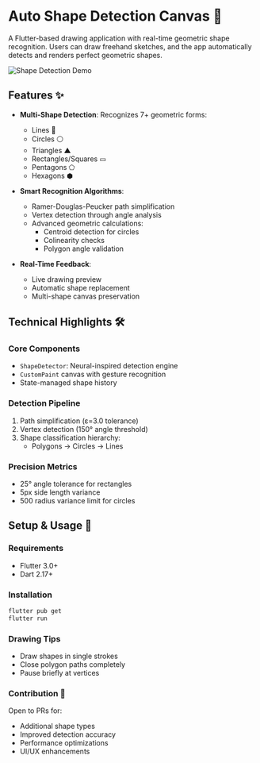 # Auto Shape Detection Canvas 🎨

A Flutter-based drawing application with real-time geometric shape recognition. Users can draw freehand sketches, and the app automatically detects and renders perfect geometric shapes.

![Shape Detection Demo](https://via.placeholder.com/800x400.png?text=Shape+Detection+Demo) <!-- Add actual demo gif/image -->

## Features ✨

- **Multi-Shape Detection**: Recognizes 7+ geometric forms:
  - Lines 📏
  - Circles ⚪
  - Triangles ▲
  - Rectangles/Squares ▭
  - Pentagons ⬠
  - Hexagons ⬢

- **Smart Recognition Algorithms**:
  - Ramer-Douglas-Peucker path simplification
  - Vertex detection through angle analysis
  - Advanced geometric calculations:
    - Centroid detection for circles
    - Colinearity checks
    - Polygon angle validation

- **Real-Time Feedback**:
  - Live drawing preview
  - Automatic shape replacement
  - Multi-shape canvas preservation

## Technical Highlights 🛠️

### Core Components
- `ShapeDetector`: Neural-inspired detection engine
- `CustomPaint` canvas with gesture recognition
- State-managed shape history

### Detection Pipeline
1. Path simplification (ε=3.0 tolerance)
2. Vertex detection (150° angle threshold)
3. Shape classification hierarchy:
   - Polygons → Circles → Lines

### Precision Metrics
- 25° angle tolerance for rectangles
- 5px side length variance
- 500 radius variance limit for circles

## Setup & Usage 🚀

### Requirements
- Flutter 3.0+
- Dart 2.17+

### Installation
```bash
flutter pub get
flutter run
```

### Drawing Tips
- Draw shapes in single strokes
- Close polygon paths completely
- Pause briefly at vertices


### Contribution 🤝
Open to PRs for:

- Additional shape types
- Improved detection accuracy
- Performance optimizations
- UI/UX enhancements
